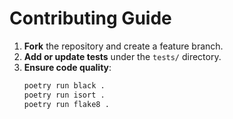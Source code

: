 # Contributing Guide

1. **Fork** the repository and create a feature branch.  
2. **Add or update tests** under the `tests/` directory.  
3. **Ensure code quality**:  
   ```bash
   poetry run black .
   poetry run isort .
   poetry run flake8 .
